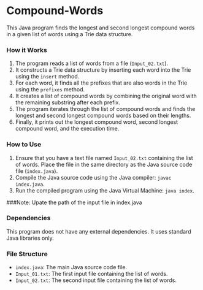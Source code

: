 # Compound-Words

This Java program finds the longest and second longest compound words in a given list of words using a Trie data structure.

### How it Works

1. The program reads a list of words from a file (`Input_02.txt`).
2. It constructs a Trie data structure by inserting each word into the Trie using the `insert` method.
3. For each word, it finds all the prefixes that are also words in the Trie using the `prefixes` method.
4. It creates a list of compound words by combining the original word with the remaining substring after each prefix.
5. The program iterates through the list of compound words and finds the longest and second longest compound words based on their lengths.
6. Finally, it prints out the longest compound word, second longest compound word, and the execution time.

### How to Use

1. Ensure that you have a text file named `Input_02.txt` containing the list of words. Place the file in the same directory as the Java source code file (`index.java`).
2. Compile the Java source code using the Java compiler: `javac index.java`.
3. Run the compiled program using the Java Virtual Machine: `java index`.

###Note: Upate the path of the input file in index.java

### Dependencies

This program does not have any external dependencies. It uses standard Java libraries only.

### File Structure

- `index.java`: The main Java source code file.
- `Input_01.txt`: The first input file containing the list of words.
- `Input_02.txt`: The second input file containing the list of words.
